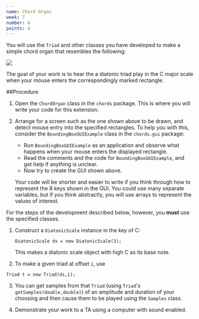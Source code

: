 ```yaml
---
name: Chord Organ
week: 7
number: 6
points: 4
---
```


You will use the `Triad` and other classes you have
developed to make a simple chord organ that resembles the following:

<IMG SRC="../../../extensions/kbd.png">

The goal of your work is to hear the a diatonic triad play in the C major scale when your mouse enters the correspondingly marked rectangle.

##Procedure

1. Open the `ChordOrgan` class in the `chords` package. This is where you will write your code for this extension.
 
2. Arrange for a screen such as the one shown above to be drawn, and detect mouse entry into the specified rectangles. To help you with this, consider the `BoundingBoxGUIExample` class in the `chords.gui` package:

	* Run `BoundingBoxGUIExample` as an application and observe what happens when your mouse enters the displayed rectangle.
	* Read the comments and the code for `BoundingBoxGUIExample`, and get help if anything is unclear.
	* Now try to create the GUI shown above.

	Your code will be shorter and easier to write if you think through how to represent the 8 keys shown in the GUI.  You could use many separate variables, but if you think abstractly, you will use arrays to represent the values of interest.

For the steps of the development described below, however, you **must** use the specified classes.

1. Construct a `DiatonicScale`  instance in the key of C:

	`DiatonicScale ds = new DiatonicScale(3);`

	This makes a diatonic scale object with high C as its base note.

2. To make a given triad at offset `i`, use

`Triad t = new Triad(ds,i);`

3. You can get samples from that `Triad` (using `Triad`\'s `getSamples(double,double)`) of an amplitude and duration of your choosing and then cause them to be played using the `Samples` class.

4. Demonstrate your work to a TA using a computer with sound enabled.
